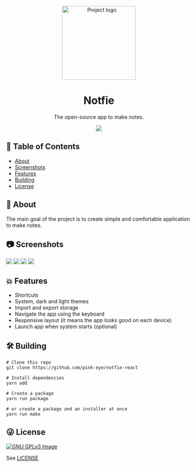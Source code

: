<p align="center">
 <img width=200px height=200px src="https://i.imgur.com/yCUm713.png" alt="Project logo"></a>
</p>

<h1 align="center">Notfie</h1>

<p align="center"> The open-source app to make notes.</p>
<div align="center">
<a href="https://www.gnu.org/licenses/gpl-3.0" alt="License: GPLv3">
<img src="https://img.shields.io/badge/License-GPL%20v3-blue.svg">
</a>
</div>

## 📝 Table of Contents

-   [About](#about)
-   [Screenshots](#screenshots)
-   [Features](#features)
-   [Building](#building)
-   [License](#license)

## 🧐 About <a name = "about"></a>

The main goal of the project is to create simple and comfortable application to make notes.

## 📷 Screenshots <a name = "screenshots"></a>

<img src="https://i.imgur.com/JPrpdth.webp">
<img src="https://i.imgur.com/xz3PyOK.webp">
<img src="https://i.imgur.com/LJNYF74.webp">
<img src="https://i.imgur.com/SJ8GOHg.webp">

## 💥 Features <a name = "features"></a>

-   Shortcuts
-   System, dark and light themes
-   Import and export storage
-   Navigate the app using the keyboard
-   Responsive layout (it means the app looks good on each device)
-   Launch app when system starts (optional)

## 🛠️ Building <a name = "building"></a>

```
# Clone this repo
git clone https://github.com/pink-eye/notfie-react

# Install dependencies
yarn add

# Create a package
yarn run package

# or create a package and an installer at once
yarn run make
```

## 😜 License <a name = "license"></a>

[![GNU GPLv3 Image](https://www.gnu.org/graphics/gplv3-127x51.png)](https://www.gnu.org/licenses/gpl-3.0.en.html)

See [LICENSE](https://github.com/pink-eye/notfie-react/blob/master/LICENSE)
